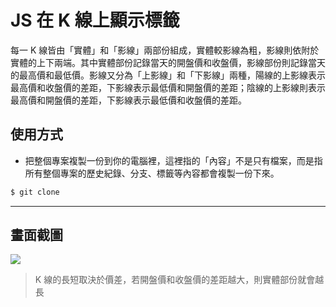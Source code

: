 # JS 在 K 線上顯示標籤

每一 K 線皆由「實體」和「影線」兩部份組成，實體較影線為粗，影線則依附於實體的上下兩端。其中實體部份記錄當天的開盤價和收盤價，影線部份則記錄當天的最高價和最低價。影線又分為「上影線」和「下影線」兩種，陽線的上影線表示最高價和收盤價的差距，下影線表示最低價和開盤價的差距；陰線的上影線則表示最高價和開盤價的差距，下影線表示最低價和收盤價的差距。

## 使用方式
- 把整個專案複製一份到你的電腦裡，這裡指的「內容」不是只有檔案，而是指所有整個專案的歷史紀錄、分支、標籤等內容都會複製一份下來。
```sh
$ git clone
```

----

## 畫面截圖
![](https://i.imgur.com/VCDpCu3.png)
> K 線的長短取決於價差，若開盤價和收盤價的差距越大，則實體部份就會越長
